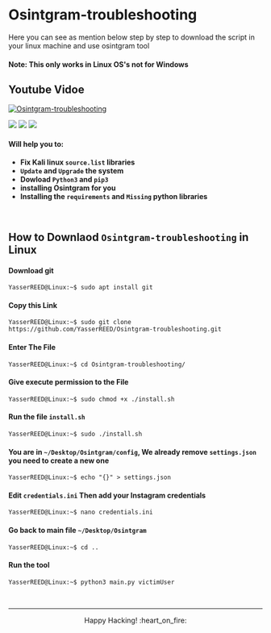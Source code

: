 # Osintgram-troubleshooting
Here you can see as mention below step by step to download the script in your linux machine and use osintgram tool
#### Note: This only works in Linux OS's not for Windows 

## Youtube Vidoe
[![Osintgram-troubleshooting](https://wallpapercave.com/wp/wp8970843.jpg)](https://www.youtube.com/watch?v=ySDbm2ZuSgU)

![](https://img.shields.io/badge/Version-%20v1.0.0-blue)
![](https://img.shields.io/badge/Twitter-%20YasserREED-blue)
![](https://img.shields.io/badge/YouTube-%20YasserRED-red)


#### Will help you to:
- **Fix Kali linux `source.list` libraries**
- **`Update` and `Upgrade` the system**
- **Dowload `Python3` and `pip3`**
- **installing Osintgram for you**
- **Installing the `requirements` and `Missing` python libraries**

<br>

## How to Downlaod ``Osintgram-troubleshooting`` in Linux

#### Download git
```console
YasserREED@Linux:~$ sudo apt install git
```
#### Copy this Link
```console
YasserREED@Linux:~$ sudo git clone https://github.com/YasserREED/Osintgram-troubleshooting.git
```
#### Enter The File
```console
YasserREED@Linux:~$ cd Osintgram-troubleshooting/
```
#### Give execute permission to the File
```console
YasserREED@Linux:~$ sudo chmod +x ./install.sh
```
#### Run the file `install.sh`
```console
YasserREED@Linux:~$ sudo ./install.sh
```
####  You are in `~/Desktop/Osintgram/config`, We already remove `settings.json` you need to create a new one
```console
YasserREED@Linux:~$ echo "{}" > settings.json
```
#### Edit `credentials.ini` Then add your Instagram credentials
```console
YasserREED@Linux:~$ nano credentials.ini
```
#### Go back to main file `~/Desktop/Osintgram`
```console
YasserREED@Linux:~$ cd ..
```
#### Run the tool
```console
YasserREED@Linux:~$ python3 main.py victimUser
```
<br>

---

<p align="center"> Happy Hacking! :heart_on_fire: </p>
